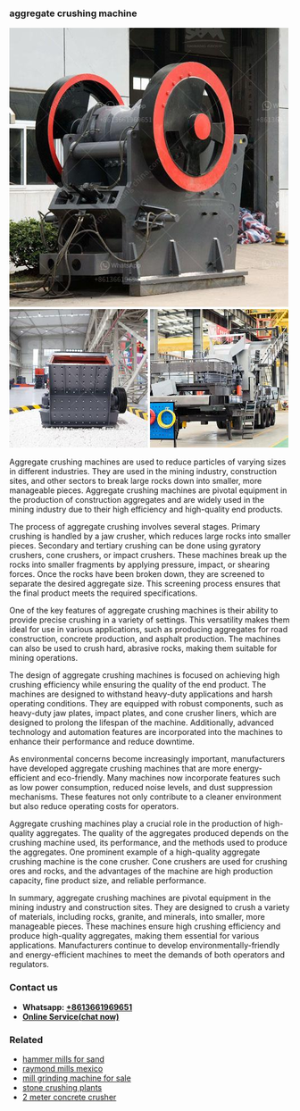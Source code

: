 <h3>aggregate crushing machine</h3><img src='1704791195.jpg' alt=''><p>Aggregate crushing machines are used to reduce particles of varying sizes in different industries. They are used in the mining industry, construction sites, and other sectors to break large rocks down into smaller, more manageable pieces. Aggregate crushing machines are pivotal equipment in the production of construction aggregates and are widely used in the mining industry due to their high efficiency and high-quality end products.</p><p>The process of aggregate crushing involves several stages. Primary crushing is handled by a jaw crusher, which reduces large rocks into smaller pieces. Secondary and tertiary crushing can be done using gyratory crushers, cone crushers, or impact crushers. These machines break up the rocks into smaller fragments by applying pressure, impact, or shearing forces. Once the rocks have been broken down, they are screened to separate the desired aggregate size. This screening process ensures that the final product meets the required specifications.</p><p>One of the key features of aggregate crushing machines is their ability to provide precise crushing in a variety of settings. This versatility makes them ideal for use in various applications, such as producing aggregates for road construction, concrete production, and asphalt production. The machines can also be used to crush hard, abrasive rocks, making them suitable for mining operations.</p><p>The design of aggregate crushing machines is focused on achieving high crushing efficiency while ensuring the quality of the end product. The machines are designed to withstand heavy-duty applications and harsh operating conditions. They are equipped with robust components, such as heavy-duty jaw plates, impact plates, and cone crusher liners, which are designed to prolong the lifespan of the machine. Additionally, advanced technology and automation features are incorporated into the machines to enhance their performance and reduce downtime.</p><p>As environmental concerns become increasingly important, manufacturers have developed aggregate crushing machines that are more energy-efficient and eco-friendly. Many machines now incorporate features such as low power consumption, reduced noise levels, and dust suppression mechanisms. These features not only contribute to a cleaner environment but also reduce operating costs for operators.</p><p>Aggregate crushing machines play a crucial role in the production of high-quality aggregates. The quality of the aggregates produced depends on the crushing machine used, its performance, and the methods used to produce the aggregates. One prominent example of a high-quality aggregate crushing machine is the cone crusher. Cone crushers are used for crushing ores and rocks, and the advantages of the machine are high production capacity, fine product size, and reliable performance.</p><p>In summary, aggregate crushing machines are pivotal equipment in the mining industry and construction sites. They are designed to crush a variety of materials, including rocks, granite, and minerals, into smaller, more manageable pieces. These machines ensure high crushing efficiency and produce high-quality aggregates, making them essential for various applications. Manufacturers continue to develop environmentally-friendly and energy-efficient machines to meet the demands of both operators and regulators.</p><h3>Contact us</h3><ul><li><strong>Whatsapp:&nbsp;<a href="https://wa.me/8613661969651">+8613661969651</a></strong></li><li><a href="https://swt.shibang-china.com/?git&amp;zhl&amp;aggregate crushing machine"><strong>Online Service(chat now)</strong></a></li></ul><h3>Related</h3><ul><li><a href='hammer mills for sand.md'>hammer mills for sand</a></li><li><a href='raymond mills mexico.md'>raymond mills mexico</a></li><li><a href='mill grinding machine for sale.md'>mill grinding machine for sale</a></li><li><a href='stone crushing plants.md'>stone crushing plants</a></li><li><a href='2 meter concrete crusher.md'>2 meter concrete crusher</a></li></ul>